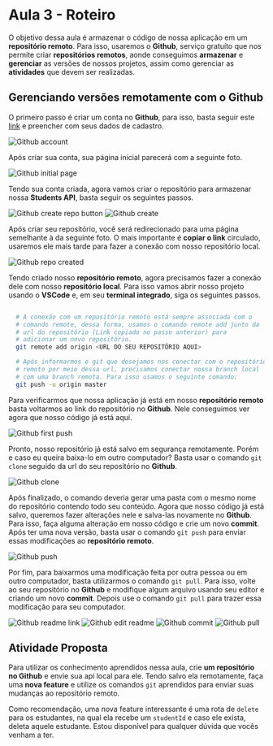 # Aula 3 - Roteiro

O objetivo dessa aula é armazenar o código de nossa aplicação em um **repositório remoto**. Para isso, usaremos o **Github**, serviço gratuíto que nos permite criar **repositórios remotos**, aonde conseguimos **armazenar** e **gerenciar** as versões de nossos projetos, assim como gerenciar as **atividades** que devem ser realizadas.

## Gerenciando versões remotamente com o Github

O primeiro passo é criar um conta no **Github**, para isso, basta seguir este [link](https://github.com/signup?ref_cta=Sign+up&ref_loc=header+logged+out&ref_page=%2F&source=header-home) e preencher com seus dados de cadastro.

![Github account](images/github-account.png)

Após criar sua conta, sua página inicial parecerá com a seguinte foto.

![Github initial page](images/github-start-page.png)

Tendo sua conta criada, agora vamos criar o repositório para armazenar nossa **Students API**, basta seguir os seguintes passos.

![Github create repo button](images/start-repository.png)
![Github create](images/create-repo.png)

Após criar seu repositório, você será redirecionado para uma página semelhante à da seguinte foto. O mais importante é **copiar o link** circulado, usaremos ele mais tarde para fazer a conexão com nosso repositório local.

![Github repo created](images/repository-created.png)

Tendo criado nosso **repositório remoto**, agora precisamos fazer a conexão dele com nosso **repositório local**. Para isso vamos abrir nosso projeto usando o **VSCode** e, em seu **terminal integrado**, siga os seguintes passos.

```bash

  # A conexão com um repositório remoto está sempre associada com o
  # comando remote, dessa forma, usamos o comando remote add junto da
  # url do repositório (Link copiado no passo anterior) para
  # adicionar um novo repositório.
  git remote add origin <URL DO SEU REPOSITÓRIO AQUI>

  # Após informarmos o git que desejamos nos conectar com o repositório
  # remoto por meio dessa url, precisamos conectar nossa branch local
  # com uma branch remota. Para isso usamos o seguinte comando:
  git push -u origin master

```

Para verificarmos que nossa aplicação já está em nosso **repositório remoto** basta voltarmos ao link do repositório no **Github**. Nele conseguimos ver agora que nosso código já está aqui.

![Github first push](images/first-push.png)

Pronto, nosso repositório já está salvo em segurança remotamente. Porém e caso eu queira baixa-lo em outro computador? Basta usar o comando `git clone` seguido da url do seu repositório no **Github**.

![Github clone](images/git-clone.png)

Após finalizado, o comando deveria gerar uma pasta com o mesmo nome do repositório contendo todo seu conteúdo. Agora que nosso código já está salvo, queremos fazer alterações nele e salva-las novamente no **Github**. Para isso, faça alguma alteração em nosso código e crie um novo **commit**. Após ter uma nova versão, basta usar o comando `git push` para enviar essas modificações ao **repositório remoto**.

![Github push](images/git-push.png)

Por fim, para baixarmos uma modificação feita por outra pessoa ou em outro computador, basta utilizarmos o comando `git pull`. Para isso, volte ao seu repositório no **Github** e modifique algum arquivo usando seu editor e criando um novo **commit**. Depois use o comando `git pull` para trazer essa modificação para seu computador.

![Github readme link](images/readme-link.png)
![Github edit readme](images/edit-readme.png)
![Github commit](images/github-commit.png)
![Github pull](images/git-pull.png)

## Atividade Proposta

Para utilizar os conhecimento aprendidos nessa aula, crie **um repositório no Github** e envie sua api local para ele. Tendo salvo ela remotamente, faça uma **nova feature** e utilize os comandos `git` aprendidos para enviar suas mudanças ao repositório remoto.

Como recomendação, uma nova feature interessante é uma rota de `delete` para os estudantes, na qual ela recebe um `studentId` e caso ele exista, deleta aquele estudante. Estou disponível para qualquer dúvida que vocês venham a ter.

